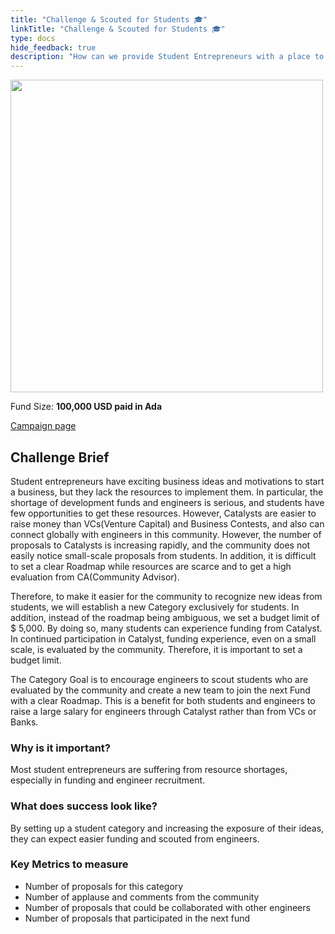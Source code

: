 ```yaml
---
title: "Challenge & Scouted for Students 🎓"
linkTitle: "Challenge & Scouted for Students 🎓"
type: docs
hide_feedback: true
description: "How can we provide Student Entrepreneurs with a place to appeal their ideas to the world and an opportunity to connect with Engineers?"
---
```

<img src="https://cardano.ideascale.com/community-library/accounts/93/936143/Public/10-Challenge-_-Scouted-for-Students-fe0972.png" style="width:500px;height500px">

Fund Size: **100,000 USD paid in Ada**

[Campaign page](https://cardano.ideascale.com/c/campaigns/26599/about)
## Challenge Brief

Student entrepreneurs have exciting business ideas and motivations to start a business, but they lack the resources to implement them. In particular, the shortage of development funds and engineers is serious, and students have few opportunities to get these resources. However, Catalysts are easier to raise money than VCs(Venture Capital) and Business Contests, and also can connect globally with engineers in this community. However, the number of proposals to Catalysts is increasing rapidly, and the community does not easily notice small-scale proposals from students. In addition, it is difficult to set a clear Roadmap while resources are scarce and to get a high evaluation from CA(Community Advisor).

Therefore, to make it easier for the community to recognize new ideas from students, we will establish a new Category exclusively for students. In addition, instead of the roadmap being ambiguous, we set a budget limit of $ 5,000. By doing so, many students can experience funding from Catalyst. In continued participation in Catalyst, funding experience, even on a small scale, is evaluated by the community. Therefore, it is important to set a budget limit.

The Category Goal is to encourage engineers to scout students who are evaluated by the community and create a new team to join the next Fund with a clear Roadmap. This is a benefit for both students and engineers to raise a large salary for engineers through Catalyst rather than from VCs or Banks.


### Why is it important?
Most student entrepreneurs are suffering from resource shortages, especially in funding and engineer recruitment.

### What does success look like?
By setting up a student category and increasing the exposure of their ideas, they can expect easier funding and scouted from engineers.

### Key Metrics to measure
- Number of proposals for this category
- Number of applause and comments from the community
- Number of proposals that could be collaborated with other engineers
- Number of proposals that participated in the next fund